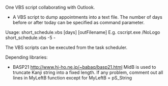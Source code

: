 One VBS script collaborating with Outlook.
- A VBS script to dump appointments into a text file. The number of days before or after today can be specified as command parameter.

Usage: short_schedule.vbs [days] [outFilename]
  E.g.    cscript.exe /NoLogo short_schedule.vbs -5 -

The VBS scripts can be executed from the task scheduler.

Depending libraries:
- BASP21 http://www.hi-ho.ne.jp/~babaq/basp21.html
  MidB is used to truncate Kanji string into a fixed length.
  If any problem, comment out all lines in MyLeftB function except for
     MyLeftB = pS_String
